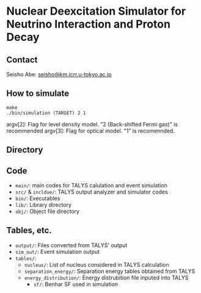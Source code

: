 # Nuclear Deexcitation Simulator for Neutrino Interaction and Proton Decay

## Contact 
Seisho Abe: seisho@km.icrr.u-tokyo.ac.jp

## How to simulate 
```
make 
./bin/simulation (TARGET) 2 1 
```
argv[2]: Flag for level density model. "2 (Back-shifted Fermi gas)" is recommended
argv[3]: Flag for optical model. "1" is recomennded.


## Directory

## Code
- `main/`: main codes for TALYS calulation and event simulation
- `src/` & `incldue/`: TALYS output analyzer and simulator codes
- `bin/`: Executables
- `lib/`: Library directory
- `obj/`: Object file directory

## Tables, etc.
- `output/`: Files converted from TALYS' output
- `sim_out/`: Event simulation output 
- `tables/`: 
	- `nucleus/`: List of nucleus considered in TALYS calculation
  - `separation_energy/`: Separation energy tables obtained from TALYS
  - `energy_distribution/`: Energy distrubition file inputed into TALYS
	- `sf/`: Benhar SF used in simulation
